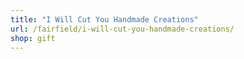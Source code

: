 ```yaml
---
title: "I Will Cut You Handmade Creations"
url: /fairfield/i-will-cut-you-handmade-creations/
shop: gift
---
```

